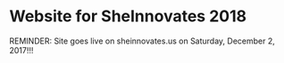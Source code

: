 # Website for SheInnovates 2018

REMINDER: Site goes live on sheinnovates.us on Saturday, December 2, 2017!!!
